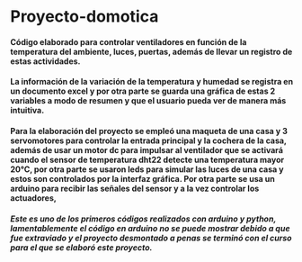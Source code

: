 # Proyecto-domotica

#### Código elaborado para controlar ventiladores en función de la temperatura del ambiente, luces, puertas, además de llevar un registro de estas actividades.
#### La información de la variación de la temperatura y humedad se registra en un documento excel y por otra parte se guarda una gráfica de estas 2 variables a modo de resumen y que el usuario pueda ver de manera más intuitiva.
#### Para la elaboración del proyecto se empleó una maqueta de una casa y 3 servomotores para controlar la entrada principal y la cochera de la casa, además de usar un motor dc para impulsar al ventilador que se activará cuando el sensor de temperatura dht22 detecte una temperatura mayor 20°C, por otra parte se usaron leds para simular las luces de una casa y estos son controlados por la interfaz gráfica. Por otra parte se usa un arduino para recibir las señales del sensor y a la vez controlar los actuadores,
##### Este es uno de los primeros códigos realizados con arduino y python, lamentablemente el código en arduino no se puede mostrar debido a que fue extraviado y el proyecto desmontado a penas se terminó con el curso para el que se elaboró este proyecto.

